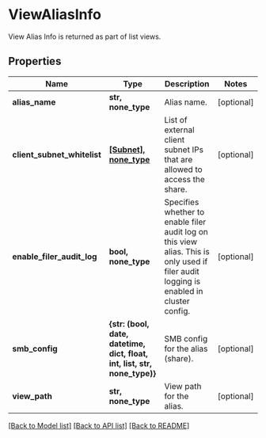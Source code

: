 # ViewAliasInfo

View Alias Info is returned as part of list views.

## Properties
Name | Type | Description | Notes
------------ | ------------- | ------------- | -------------
**alias_name** | **str, none_type** | Alias name. | [optional] 
**client_subnet_whitelist** | [**[Subnet], none_type**](Subnet.md) | List of external client subnet IPs that are allowed to access the share. | [optional] 
**enable_filer_audit_log** | **bool, none_type** | Specifies whether to enable filer audit log on this view alias. This is only used if filer audit logging is enabled in cluster config. | [optional] 
**smb_config** | **{str: (bool, date, datetime, dict, float, int, list, str, none_type)}** | SMB config for the alias (share). | [optional] 
**view_path** | **str, none_type** | View path for the alias. | [optional] 

[[Back to Model list]](../README.md#documentation-for-models) [[Back to API list]](../README.md#documentation-for-api-endpoints) [[Back to README]](../README.md)


